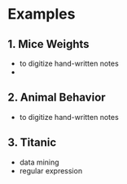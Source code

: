 # Examples

## 1. Mice Weights
- to digitize hand-written notes
-

## 2. Animal Behavior
- to digitize hand-written notes


## 3. Titanic
- data mining
- regular expression

